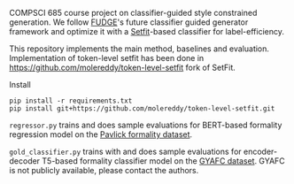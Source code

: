 COMPSCI 685 course project on classifier-guided style constrained generation.
We follow [FUDGE](https://arxiv.org/pdf/2104.05218)'s future classifier guided generator framework and optimize it with a [Setfit](https://arxiv.org/pdf/2209.11055)-based classifier for label-efficiency.

This repository implements the main method, baselines and evaluation. Implementation of token-level setfit has been done in https://github.com/molereddy/token-level-setfit fork of SetFit.

Install
```
pip install -r requirements.txt
pip install git+https://github.com/molereddy/token-level-setfit.git
```

`regressor.py` trains and does sample evaluations for BERT-based formality regression model on the [Pavlick formality dataset](https://huggingface.co/datasets/osyvokon/pavlick-formality-scores).

`gold_classifier.py` trains with and does sample evaluations for encoder-decoder T5-based formality classifier model on the [GYAFC dataset](https://arxiv.org/abs/1803.06535). GYAFC is not publicly available, please contact the authors.
